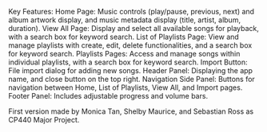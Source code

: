 Key Features: 
  Home Page: Music controls (play/pause, previous, next) and album artwork display, and music metadata display (title, artist, album, duration).
  View All Page: Display and select all available songs for playback, with a search box for keyword search.
  List of Playlists Page: View and manage playlists with create, edit, delete functionalities, and a search box for keyword search.
  Playlists Pages: Access and manage songs within individual playlists, with a search box for keyword search.
  Import Button: File import dialog for adding new songs.
  Header Panel: Displaying the app name, and close button on the top right.
  Navigation Side Panel: Buttons for navigation between Home, List of Playlists, View All, and Import pages. 
  Footer Panel: Includes adjustable progress and volume bars.
  
First version made by Monica Tan, Shelby Maurice, and Sebastian Ross as CP440 Major Project. 
